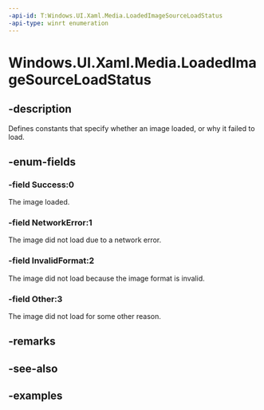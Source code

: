 ```yaml
---
-api-id: T:Windows.UI.Xaml.Media.LoadedImageSourceLoadStatus
-api-type: winrt enumeration
---
```


<!-- Enumeration syntax.
public enum LoadedImageSourceLoadStatus : int {
	Success = 0
	NetworkError = 1
	InvalidFormat = 2
	Other = 3
}
-->

# Windows.UI.Xaml.Media.LoadedImageSourceLoadStatus

## -description
Defines constants that specify whether an image loaded, or why it failed to load.



## -enum-fields
### -field Success:0
The image loaded.

### -field NetworkError:1
The image did not load due to a network error.

### -field InvalidFormat:2
The image did not load because the image format is invalid.

### -field Other:3
The image did not load for some other reason.

## -remarks

## -see-also

## -examples

